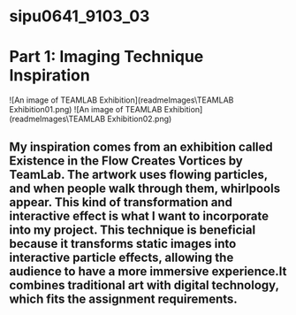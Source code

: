 # sipu0641_9103_03
# Part 1: Imaging Technique Inspiration
![An image of TEAMLAB Exhibition](readmeImages\TEAMLAB Exhibition01.png)
![An image of TEAMLAB Exhibition](readmeImages\TEAMLAB Exhibition02.png)
## My inspiration comes from an exhibition called Existence in the Flow Creates Vortices by TeamLab. The artwork uses flowing particles, and when people walk through them, whirlpools appear. This kind of transformation and interactive effect is what I want to incorporate into my project. This technique is beneficial because it transforms static images into interactive particle effects, allowing the audience to have a more immersive experience.It combines traditional art with digital technology, which fits the assignment requirements.
